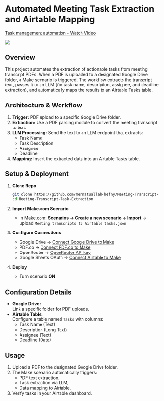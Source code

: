 # Automated Meeting Task Extraction and Airtable Mapping

<div>
    <a href="https://www.loom.com/share/81b7595c9f394b5891c17339f3800f45">
      <p>Task management automation - Watch Video</p>
    </a>
    <a href="https://www.loom.com/share/81b7595c9f394b5891c17339f3800f45">
      <img style="max-width:300px;" src="https://cdn.loom.com/sessions/thumbnails/81b7595c9f394b5891c17339f3800f45-65d4d228d379dcf5-full-play.gif">
    </a>
  </div>

## Overview
This project automates the extraction of actionable tasks from meeting transcript PDFs. When a PDF is uploaded to a designated Google Drive folder, a Make scenario is triggered. The workflow extracts the transcript text, passes it to an LLM (for task name, description, assignee, and deadline extraction), and automatically maps the results to an Airtable Tasks table.

## Architecture & Workflow
1. **Trigger:** PDF upload to a specific Google Drive folder.
2. **Extraction:** Use a PDF parsing module to convert the meeting transcript to text.
3. **LLM Processing:** Send the text to an LLM endpoint that extracts:
   - Task Name
   - Task Description
   - Assignee
   - Deadline
4. **Mapping:** Insert the extracted data into an Airtable Tasks table.

## Setup & Deployment

1. **Clone Repo**
   ```bash
   git clone https://github.com/mennatuallah-hefny/Meeting-Transcript-Task-Extraction.git
   cd Meeting-Transcript-Task-Extraction
   ```

2. **Import Make.com Scenario**
   - In Make.com: **Scenarios → Create a new scenario → Import** → upload `Meeting transcripts to Airtable tasks.json`

3. **Configure Connections**
   - Google Drive → [Connect Google Drive to Make](https://apps.make.com/google-drive)
   - PDF.co → [Connect PDF.co to Make](https://apps.make.com/pdfco)
   - OpenRouter → [OpenRouter API key](https://openrouter.ai/settings/keys)
   - Google Sheets OAuth → [Connect Airtable to Make](https://apps.make.com/airtable)
    
4. **Deploy**
   - Turn scenario **ON**

## Configuration Details
- **Google Drive:**  
  Link a specific folder for PDF uploads.
- **Airtable Table:**  
  Configure a table named `Tasks` with columns:
  - Task Name (Text)
  - Description (Long Text)
  - Assignee (Text)
  - Deadline (Date)

## Usage
1. Upload a PDF to the designated Google Drive folder.
2. The Make scenario automatically triggers:
   - PDF text extraction,
   - Task extraction via LLM,
   - Data mapping to Airtable.
3. Verify tasks in your Airtable dashboard.



